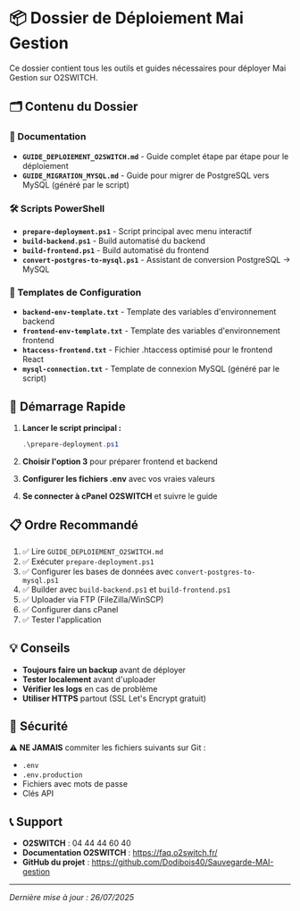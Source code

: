 # 📦 Dossier de Déploiement Mai Gestion

Ce dossier contient tous les outils et guides nécessaires pour déployer Mai Gestion sur O2SWITCH.

## 🗂️ Contenu du Dossier

### 📖 Documentation
- **`GUIDE_DEPLOIEMENT_O2SWITCH.md`** - Guide complet étape par étape pour le déploiement
- **`GUIDE_MIGRATION_MYSQL.md`** - Guide pour migrer de PostgreSQL vers MySQL (généré par le script)

### 🛠️ Scripts PowerShell
- **`prepare-deployment.ps1`** - Script principal avec menu interactif
- **`build-backend.ps1`** - Build automatisé du backend
- **`build-frontend.ps1`** - Build automatisé du frontend  
- **`convert-postgres-to-mysql.ps1`** - Assistant de conversion PostgreSQL → MySQL

### 📄 Templates de Configuration
- **`backend-env-template.txt`** - Template des variables d'environnement backend
- **`frontend-env-template.txt`** - Template des variables d'environnement frontend
- **`htaccess-frontend.txt`** - Fichier .htaccess optimisé pour le frontend React
- **`mysql-connection.txt`** - Template de connexion MySQL (généré par le script)

## 🚀 Démarrage Rapide

1. **Lancer le script principal :**
   ```powershell
   .\prepare-deployment.ps1
   ```

2. **Choisir l'option 3** pour préparer frontend et backend

3. **Configurer les fichiers .env** avec vos vraies valeurs

4. **Se connecter à cPanel O2SWITCH** et suivre le guide

## 📋 Ordre Recommandé

1. ✅ Lire `GUIDE_DEPLOIEMENT_O2SWITCH.md`
2. ✅ Exécuter `prepare-deployment.ps1`
3. ✅ Configurer les bases de données avec `convert-postgres-to-mysql.ps1`
4. ✅ Builder avec `build-backend.ps1` et `build-frontend.ps1`
5. ✅ Uploader via FTP (FileZilla/WinSCP)
6. ✅ Configurer dans cPanel
7. ✅ Tester l'application

## 💡 Conseils

- **Toujours faire un backup** avant de déployer
- **Tester localement** avant d'uploader
- **Vérifier les logs** en cas de problème
- **Utiliser HTTPS** partout (SSL Let's Encrypt gratuit)

## 🔐 Sécurité

⚠️ **NE JAMAIS** commiter les fichiers suivants sur Git :
- `.env`
- `.env.production`
- Fichiers avec mots de passe
- Clés API

## 📞 Support

- **O2SWITCH** : 04 44 44 60 40
- **Documentation O2SWITCH** : https://faq.o2switch.fr/
- **GitHub du projet** : https://github.com/Dodibois40/Sauvegarde-MAI-gestion

---

*Dernière mise à jour : 26/07/2025* 